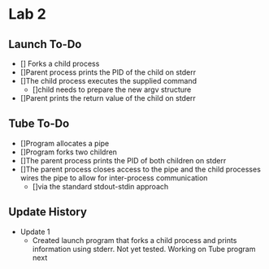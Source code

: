 # Lab 2

## Launch To-Do
* [] Forks a child process
* []Parent process prints the PID of the child on stderr 
* []The child process executes the supplied command
    * []child needs to prepare the new argv structure
* []Parent prints the return value of the child on stderr

## Tube To-Do
* []Program allocates a pipe
* []Program forks two children
* []The parent process prints the PID of both children on stderr
* []The parent process closes access to the pipe and the child processes wires the pipe to allow for inter-process communication
    * []via the standard stdout-stdin approach

## Update History
* Update 1
    * Created launch program that forks a child process and prints information using stderr. Not yet tested. Working on Tube program next

